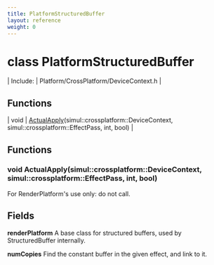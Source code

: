 ```yaml
---
title: PlatformStructuredBuffer
layout: reference
weight: 0
---
```

class PlatformStructuredBuffer
===

| Include: | Platform/CrossPlatform/DeviceContext.h |



Functions
---

| void | [ActualApply](#ActualApply)(simul::crossplatform::DeviceContext, simul::crossplatform::EffectPass, int, bool) |


Functions
---
<a name="ActualApply"></a>
### void ActualApply(simul::crossplatform::DeviceContext, simul::crossplatform::EffectPass, int, bool)
For RenderPlatform's use only: do not call.

Fields
---

**renderPlatform**  A base class for structured buffers, used by StructuredBuffer internally.

**numCopies**  Find the constant buffer in the given effect, and link to it.

